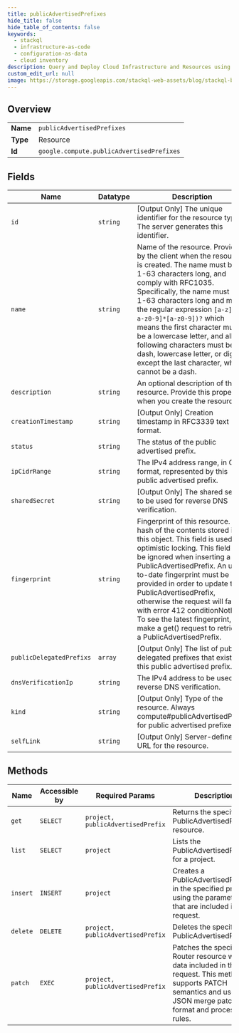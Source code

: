 ```yaml
---
title: publicAdvertisedPrefixes
hide_title: false
hide_table_of_contents: false
keywords:
  - stackql
  - infrastructure-as-code
  - configuration-as-data
  - cloud inventory
description: Query and Deploy Cloud Infrastructure and Resources using SQL
custom_edit_url: null
image: https://storage.googleapis.com/stackql-web-assets/blog/stackql-blog-post-featured-image.png
---
```

  
    

## Overview
<table><tbody>
<tr><td><b>Name</b></td><td><code>publicAdvertisedPrefixes</code></td></tr>
<tr><td><b>Type</b></td><td>Resource</td></tr>
<tr><td><b>Id</b></td><td><code>google.compute.publicAdvertisedPrefixes</code></td></tr>
</tbody></table>

## Fields
| Name | Datatype | Description |
| ---- | -------- | ----------- |
| `id` | `string` | [Output Only] The unique identifier for the resource type. The server generates this identifier. |
| `name` | `string` | Name of the resource. Provided by the client when the resource is created. The name must be 1-63 characters long, and comply with RFC1035. Specifically, the name must be 1-63 characters long and match the regular expression `[a-z]([-a-z0-9]*[a-z0-9])?` which means the first character must be a lowercase letter, and all following characters must be a dash, lowercase letter, or digit, except the last character, which cannot be a dash. |
| `description` | `string` | An optional description of this resource. Provide this property when you create the resource. |
| `creationTimestamp` | `string` | [Output Only] Creation timestamp in RFC3339 text format. |
| `status` | `string` | The status of the public advertised prefix. |
| `ipCidrRange` | `string` | The IPv4 address range, in CIDR format, represented by this public advertised prefix. |
| `sharedSecret` | `string` | [Output Only] The shared secret to be used for reverse DNS verification. |
| `fingerprint` | `string` | Fingerprint of this resource. A hash of the contents stored in this object. This field is used in optimistic locking. This field will be ignored when inserting a new PublicAdvertisedPrefix. An up-to-date fingerprint must be provided in order to update the PublicAdvertisedPrefix, otherwise the request will fail with error 412 conditionNotMet. To see the latest fingerprint, make a get() request to retrieve a PublicAdvertisedPrefix. |
| `publicDelegatedPrefixs` | `array` | [Output Only] The list of public delegated prefixes that exist for this public advertised prefix. |
| `dnsVerificationIp` | `string` | The IPv4 address to be used for reverse DNS verification. |
| `kind` | `string` | [Output Only] Type of the resource. Always compute#publicAdvertisedPrefix for public advertised prefixes. |
| `selfLink` | `string` | [Output Only] Server-defined URL for the resource. |
## Methods
| Name | Accessible by | Required Params | Description |
| ---- | ------------- | --------------- | ----------- |
| `get` | `SELECT` | `project, publicAdvertisedPrefix` | Returns the specified PublicAdvertisedPrefix resource. |
| `list` | `SELECT` | `project` | Lists the PublicAdvertisedPrefixes for a project. |
| `insert` | `INSERT` | `project` | Creates a PublicAdvertisedPrefix in the specified project using the parameters that are included in the request. |
| `delete` | `DELETE` | `project, publicAdvertisedPrefix` | Deletes the specified PublicAdvertisedPrefix |
| `patch` | `EXEC` | `project, publicAdvertisedPrefix` | Patches the specified Router resource with the data included in the request. This method supports PATCH semantics and uses JSON merge patch format and processing rules. |
